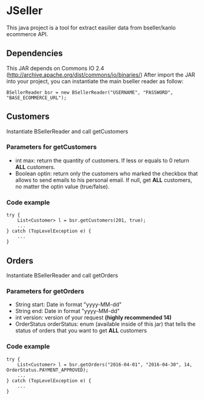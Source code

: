 # JSeller

This java project is a tool for extract easilier data from bseller/kanlo ecommerce API.

## Dependencies
This JAR depends on Commons IO 2.4 (http://archive.apache.org/dist/commons/io/binaries/)
After import the JAR into your project, you can instantiate the main bseller reader as follow:
```
BSellerReader bsr = new BSellerReader("USERNAME", "PASSWORD", "BASE_ECOMMERCE_URL");
```

## Customers
Instantiate BSellerReader and call getCustomers

### Parameters for getCustomers
- int max: return the quantity of customers. If less or equals to 0 return **ALL** customers.
- Boolean optin: return only the customers who marked the checkbox that allows to send emails to his personal email. If null, get **ALL** customers, no matter the optin value (true/false).

### Code example

```
try {
	List<Customer> l = bsr.getCustomers(201, true);
	...
} catch (TopLevelException e) {
	...
}
```

## Orders
Instantiate BSellerReader and call getOrders

### Parameters for getOrders
- String start: Date in format "yyyy-MM-dd"
- String end: Date in format "yyyy-MM-dd"
- int version: version of your request **(highly recommended 14)**
- OrderStatus orderStatus: enum (available inside of this jar) that tells the status of orders that you want to get **ALL** customers

### Code example

```
try {
	List<Customer> l = bsr.getOrders("2016-04-01", "2016-04-30", 14, OrderStatus.PAYMENT_APPROVED);
	...
} catch (TopLevelException e) {
	...
}
```
